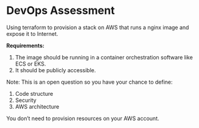 # DevOps Assessment

Using terraform to provision a stack on AWS that runs a nginx image and expose it to Internet.

**Requirements:**

1. The image should be running in a container orchestration software like ECS or EKS.
2. It should be publicly accessible.

Note: This is an open question so you have your chance to define:

1. Code structure
2. Security
3. AWS architecture

You don’t need to provision resources on your AWS account.
